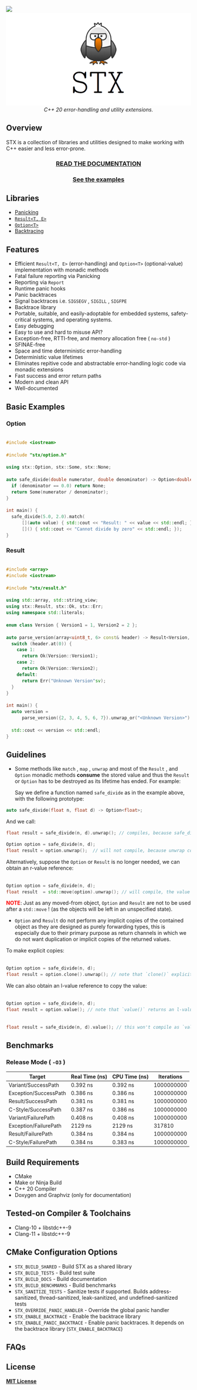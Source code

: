 <img src="https://github.com/lamarrr/STX/workflows/tests_ubuntu/badge.svg">
<br/>
<div align="center"><img src="assets/stx.png"/> </div>

<div align="center"><i> C++ 20 error-handling and utility extensions.</i>
</div>

## Overview

STX is a collection of libraries and utilities designed to make working with C++ easier and less error-prone.

<div align="center">
<h3><a href="http://lamarrr.github.io/STX">READ THE DOCUMENTATION</a></h3>
</div>

<div align="center">
<h3><a href="https://github.com/lamarrr/STX/tree/master/examples">See the examples</a></h3>
</div>

## Libraries

* [Panicking](https://lamarrr.github.io/STX/Panicking.html)
* [`Result<T, E>`](https://lamarrr.github.io/STX/classstx_1_1Result.html)
* [`Option<T>`](https://lamarrr.github.io/STX/classstx_1_1Option.html)
* [Backtracing](https://lamarrr.github.io/STX/namespacestx_1_1backtrace.html)

## Features

* Efficient `Result<T, E>` (error-handling) and `Option<T>` (optional-value) implementation with monadic methods
* Fatal failure reporting via Panicking
* Reporting via `Report`
* Runtime panic hooks
* Panic backtraces
* Signal backtraces i.e. `SIGSEGV` , `SIGILL` , `SIGFPE` 
* Backtrace library
* Portable, suitable, and easily-adoptable for embedded systems, safety-critical systems, and operating systems.
* Easy debugging
* Easy to use and hard to misuse API?
* Exception-free, RTTI-free, and memory allocation free ( `no-std` )
* SFINAE-free
* Space and time deterministic error-handling
* Deterministic value lifetimes
* Eliminates repitive code and abstractable error-handling logic code via monadic extensions
* Fast success and error return paths
* Modern and clean API
* Well-documented

## Basic Examples

### Option

``` cpp

#include <iostream>

#include "stx/option.h"

using stx::Option, stx::Some, stx::None;

auto safe_divide(double numerator, double denominator) -> Option<double> {
  if (denominator == 0.0) return None;
  return Some(numerator / denominator);
}

int main() {
  safe_divide(5.0, 2.0).match(
      [](auto value) { std::cout << "Result: " << value << std::endl; },
      []() { std::cout << "Cannot divide by zero" << std::endl; });
}

```

### Result

``` cpp

#include <array>
#include <iostream>

#include "stx/result.h"

using std::array, std::string_view;
using stx::Result, stx::Ok, stx::Err;
using namespace std::literals;

enum class Version { Version1 = 1, Version2 = 2 };

auto parse_version(array<uint8_t, 6> const& header) -> Result<Version, string_view> {
  switch (header.at(0)) {
    case 1:
      return Ok(Version::Version1);
    case 2:
      return Ok(Version::Version2);
    default:
      return Err("Unknown Version"sv);
  }
}

int main() {
  auto version =
      parse_version({2, 3, 4, 5, 6, 7}).unwrap_or("<Unknown Version>");

  std::cout << version << std::endl;
}

```

## Guidelines

* Some methods like `match` , `map` , `unwrap` and most of the `Result` , and `Option` monadic methods **consume** the stored value and thus the `Result` or `Option` has to be destroyed as its lifetime has ended. For example:

  Say we define a function named `safe_divide` as in the example above, with the following prototype:

``` cpp
auto safe_divide(float n, float d) -> Option<float>;
```

And we call:

``` cpp
float result = safe_divide(n, d).unwrap(); // compiles, because safe_divide returns a temporary
```

``` cpp
Option option = safe_divide(n, d);
float result = option.unwrap();  // will not compile, because unwrap consumes the value and is only usable with temporaries (as above) or r-value references (as below)
```

Alternatively, suppose the `Option` or `Result` is no longer needed, we can obtain an r-value reference:

``` cpp

Option option = safe_divide(n, d);
float result  = std::move(option).unwrap(); // will compile, the value is moved out of `option` , `option` should not be used any more

```

<span style="color:red">**NOTE**</span>: Just as any moved-from object, `Option` and `Result` are not to be used after a `std::move` ! (as the objects will be left in an unspecified state).

* `Option` and `Result` do not perform any implicit copies of the contained object as they are designed as purely forwarding types, this is especially due to their primary purpose as return channels in which we do not want duplication or implicit copies of the returned values. 

To make explicit copies:

``` cpp

Option option = safe_divide(n, d);
float result = option.clone().unwrap(); // note that `clone()` explicitly makes a copy of the `Option` 

```

We can also obtain an l-value reference to copy the value:

``` cpp

Option option = safe_divide(n, d);
float result = option.value(); // note that `value()` returns an l-value reference and `result` is copied from `option` 's value in the process

```

``` cpp

float result = safe_divide(n, d).value(); // this won't compile as `value` always returns an l-value reference, use `unwrap()` instead

```

## Benchmarks

### Release Mode ( `-O3` )

| Target | Real Time (ns) | CPU Time (ns) | Iterations |
|--------|----------------|---------------|------------|
Variant/SuccessPath   |     0.392 ns  |      0.392 ns |  1000000000
Exception/SuccessPath |     0.386 ns  |      0.386 ns |  1000000000
Result/SuccessPath    |     0.381 ns  |      0.381 ns |  1000000000
C-Style/SuccessPath   |     0.387 ns  |      0.386 ns |  1000000000
Variant/FailurePath   |     0.408 ns  |      0.408 ns |  1000000000
Exception/FailurePath |      2129 ns  |       2129 ns |      317810
Result/FailurePath    |     0.384 ns  |      0.384 ns |  1000000000
C-Style/FailurePath   |     0.384 ns  |      0.383 ns |  1000000000

## Build Requirements

* CMake
* Make or Ninja Build
* C++ 20 Compiler
* Doxygen and Graphviz (only for documentation)

## Tested-on Compiler & Toolchains

* Clang-10 + libstdc++-9
* Clang-11 + libstdc++-9

## CMake Configuration Options

* `STX_BUILD_SHARED` - Build STX as a shared library
* `STX_BUILD_TESTS` - Build test suite
* `STX_BUILD_DOCS` - Build documentation
* `STX_BUILD_BENCHMARKS` - Build benchmarks
* `STX_SANITIZE_TESTS` - Sanitize tests if supported. Builds address-sanitized, thread-sanitized, leak-sanitized, and undefined-sanitized tests
* `STX_OVERRIDE_PANIC_HANDLER` - Override the global panic handler
* `STX_ENABLE_BACKTRACE` - Enable the backtrace library
* `STX_ENABLE_PANIC_BACKTRACE` - Enable panic backtraces. It depends on the backtrace library (`STX_ENABLE_BACKTRACE`)

## FAQs

## License

[**MIT License**](LICENSE)
